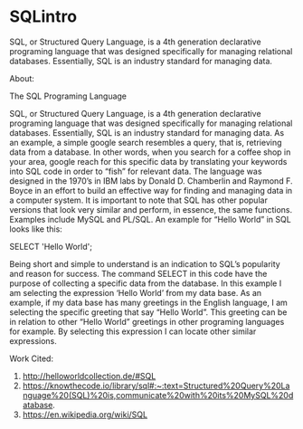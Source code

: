 # SQLintro
SQL, or Structured Query Language, is a 4th generation declarative programing language that was designed specifically for managing relational databases. Essentially, SQL is an industry standard for managing data.

About:

The SQL Programing Language

SQL, or Structured Query Language, is a 4th generation declarative programing language that was designed specifically for managing relational databases. Essentially, SQL is an industry standard for managing data. As an example, a simple google search resembles a query, that is, retrieving data from a database. In other words, when you search for a coffee shop in your area, google reach for this specific data by translating your keywords into SQL code in order to “fish” for relevant data. The language was designed in the 1970’s in IBM labs by Donald D. Chamberlin and Raymond F. Boyce in an effort to build an effective way for finding and managing data in a computer system. It is important to note that SQL has other popular versions that look very similar and perform, in essence, the same functions. Examples include MySQL and PL/SQL.
	An example for “Hello World” in SQL looks like this:

SELECT 'Hello World';

Being short and simple to understand is an indication to SQL’s popularity and reason for success. The command SELECT in this code have the purpose of collecting a specific data from the database. In this example I am selecting the expression ‘Hello World’ from my data base. As an example, if my data base has many greetings in the English language, I am selecting the specific greeting that say “Hello World”. This greeting can be in relation to other “Hello World” greetings in other programing languages for example. By selecting this expression I can locate other similar expressions. 


Work Cited:

1.	http://helloworldcollection.de/#SQL
2.	https://knowthecode.io/library/sql#:~:text=Structured%20Query%20Language%20(SQL)%20is,communicate%20with%20its%20MySQL%20database.
3.	https://en.wikipedia.org/wiki/SQL

